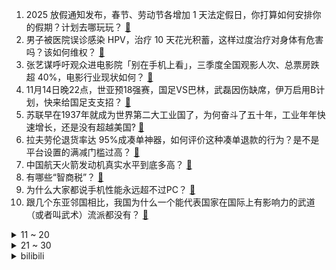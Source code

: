 1. 2025 放假通知发布，春节、劳动节各增加 1 天法定假日，你打算如何安排你的假期？计划去哪玩玩？ [:link:](https://www.zhihu.com/question/3964802032)
2. 男子被医院误诊感染 HPV，治疗 10 天花光积蓄，这样过度治疗对身体有危害吗？该如何维权？ [:link:](https://www.zhihu.com/question/3945967508)
3. 张艺谋呼吁观众进电影院「别在手机上看」，三季度全国观影人次、总票房跌超 40%，电影行业现状如何？ [:link:](https://www.zhihu.com/question/3951169953)
4. 11月14日晚22点，世亚预18强赛，国足VS巴林，武磊因伤缺席，伊万启用B计划，快来给国足支支招？ [:link:](https://www.zhihu.com/question/3950435011)
5. 苏联早在1937年就成为世界第二大工业国了，为何奋斗了五十年，工业年年快速增长，还是没有超越美国? [:link:](https://www.zhihu.com/question/3880732661)
6. 拉夫劳伦退货率达 95%成凑单神器，如何评价这种凑单退款的行为？是不是平台设置的满减门槛过高？ [:link:](https://www.zhihu.com/question/3763841620)
7. 中国航天火箭发动机真实水平到底多高？ [:link:](https://www.zhihu.com/question/352037468)
8. 有哪些“智商税”？ [:link:](https://www.zhihu.com/question/38711687)
9. 为什么大家都说手机性能永远超不过PC？ [:link:](https://www.zhihu.com/question/430712588)
10. 跟几个东亚邻国相比，我国为什么一个能代表国家在国际上有影响力的武道（或者叫武术）流派都没有？ [:link:](https://www.zhihu.com/question/3757681194)
<details>
<summary>11 ~ 20</summary>

11. 如何评价苏-57 中国航展上演「旱地拔葱」、「落叶飘」等一连串高难度动作？有哪些亮点？ [:link:](https://www.zhihu.com/question/3948555618)
12. 为什么比起坏人来大多数人更讨厌蠢人? [:link:](https://www.zhihu.com/question/369533999)
13. 如何评价北航与清华校规关于作弊相关事项的处理? [:link:](https://www.zhihu.com/question/3944112062)
14. 李子柒 11 月 12 日恢复更新，如何评价新视频的质量？她的账号还能维持断更前的热度吗？ [:link:](https://www.zhihu.com/question/3963003265)
15. 山姆是有专门的生产线吗？为什么都说山姆的东西好且别处买不到？ [:link:](https://www.zhihu.com/question/652678981)
16. 国际金价又大跳水，金价周一下跌超 2%，现货黄金下跌 2.4%，受哪些因素影响？金价未来怎么走？ [:link:](https://www.zhihu.com/question/3930276125)
17. “缺粮10%的结果不是粮食涨价10%，而是一直涨价到饿死10%的人为止”这个观点能得到科学地论证吗？ [:link:](https://www.zhihu.com/question/616291306)
18. K80 未开售，K70 已经全网下架，如何看待王腾宣布红米 K70 生命周期销售规划提前结束？ [:link:](https://www.zhihu.com/question/3878634985)
19. 根据人眼成像原理，人类所看到的物体应该是倒立的，那么，我们所见到的世界是不是上下颠倒的呢？ [:link:](https://www.zhihu.com/question/29791947)
20. 拉夫劳伦成双 11 最惨凑单神器，退货率达 95%，暴露出平台满减规则哪些问题？如何避免这种资源浪费？ [:link:](https://www.zhihu.com/question/3825035540)
</details>
<details>
<summary>21 ~ 30</summary>

21. 小米 15 上市 11 天销量破 100 万，如何看待这一成绩？ [:link:](https://www.zhihu.com/question/3854614038)
22. 满大街都是法国梧桐，为什么看不见中国梧桐了？ [:link:](https://www.zhihu.com/question/3237464007)
23. 以色列首次承认制造了黎巴嫩通信设备爆炸事件，如何看待此事？ [:link:](https://www.zhihu.com/question/3841796795)
24. 三部门发布通知「保证小学生睡眠达到 10 小时」，实施起来困难吗？课业如何安排才能让小学生睡饱觉？ [:link:](https://www.zhihu.com/question/3959636319)
25. 野猪的战斗力怎么样？ [:link:](https://www.zhihu.com/question/25624946)
26. 一个人在明白什么道理后，就不焦虑了呢？ [:link:](https://www.zhihu.com/question/3729807793)
27. 为什么公路车装备党一直升级，成绩依旧没有提升？ [:link:](https://www.zhihu.com/question/3435403397)
28. 为什么医生养孩子都比较佛系，老师养孩子却比较严厉？ [:link:](https://www.zhihu.com/question/2382727840)
29. 比亚迪仰望 U9 公布纽北圈速成绩 7’17’’900，放在量产车型中这一成绩表现如何？ [:link:](https://www.zhihu.com/question/3933053945)
30. 将来学什么专业不会后悔？ [:link:](https://www.zhihu.com/question/2225339156)
</details><details>
<summary>bilibili</summary>

</details>